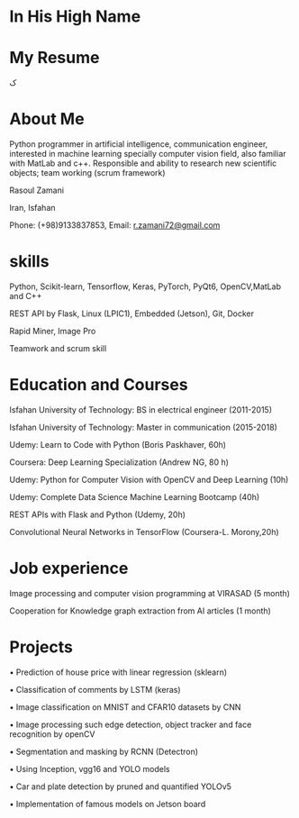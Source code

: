 #        In His High Name 
#          My Resume


ک 
# About Me

Python programmer in artificial intelligence, communication engineer, interested in machine learning specially computer vision field, also familiar with MatLab and c++.
 Responsible and ability to research new scientific objects; team working (scrum framework)

Rasoul Zamani

Iran, Isfahan

Phone: (+98)9133837853, Email: r.zamani72@gmail.com

# skills
Python, Scikit-learn, Tensorflow, Keras, PyTorch, PyQt6, OpenCV,MatLab and C++

REST API by Flask, Linux (LPIC1), Embedded (Jetson), Git, Docker
 
Rapid Miner, Image Pro

Teamwork and scrum skill


# Education and Courses
Isfahan University of Technology: BS in electrical engineer (2011-2015)

Isfahan University of Technology: Master in communication (2015-2018)

Udemy: Learn to Code with Python (Boris Paskhaver, 60h)

Coursera: Deep Learning Specialization (Andrew NG, 80 h)

Udemy: Python for Computer Vision with OpenCV and Deep Learning (10h)

Udemy: Complete Data Science Machine Learning Bootcamp (40h) 

REST APIs with Flask and Python (Udemy, 20h)

Convolutional Neural Networks in TensorFlow (Coursera-L. Morony,20h)


# Job experience 
Image processing and computer vision programming at VIRASAD (5 month)

Cooperation for Knowledge graph extraction from AI articles (1 month)
 
#  Projects
•	Prediction of house price with linear regression (sklearn)

•	Classification of comments by LSTM (keras)

•	Image classification on MNIST and CFAR10 datasets by CNN

•	Image processing such edge detection, object tracker and  face recognition by openCV

•	Segmentation and masking by RCNN (Detectron)

•	Using Inception, vgg16 and YOLO models

•	Car and plate detection by pruned and quantified YOLOv5

•	Implementation of famous models on Jetson board







